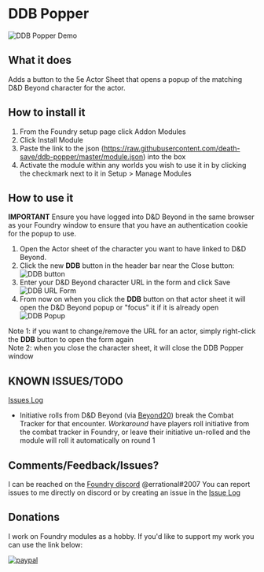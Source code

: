 # DDB Popper

![DDB Popper Demo](https://github.com/death-save/ddb-popper/blob/master/ddb_popper.gif)

## What it does
Adds a button to the 5e Actor Sheet that opens a popup of the matching D&D Beyond character for the actor.

## How to install it
1. From the Foundry setup page click Addon Modules
2. Click Install Module
3. Paste the link to the json (https://raw.githubusercontent.com/death-save/ddb-popper/master/module.json) into the box
4. Activate the module within any worlds you wish to use it in by clicking the checkmark next to it in Setup > Manage Modules


## How to use it

**IMPORTANT** Ensure you have logged into D&D Beyond in the same browser as your Foundry window to ensure that you have an authentication cookie for the popup to use.

1. Open the Actor sheet of the character you want to have linked to D&D Beyond. 
2. Click the new **DDB** button in the header bar near the Close button:
![DDB button](https://imgur.com/Ek8uMMy.png)
3. Enter your D&D Beyond character URL in the form and click Save
![DDB URL Form](https://imgur.com/scnX8X5.png)
4. From now on when you click the **DDB** button on that actor sheet it will open the D&D Beyond popup or "focus" it if it is already open
![DDB Popup](https://imgur.com/6VbOPIm.png)

Note 1: if you want to change/remove the URL for an actor, simply right-click the **DDB** button to open the form again    
Note 2: when you close the character sheet, it will close the DDB Popper window

## KNOWN ISSUES/TODO

[Issues Log](https://github.com/death-save/ddb-popper/issues)

* Initiative rolls from D&D Beyond (via [Beyond20](https://beyond20.here-for-more.info/)) break the Combat Tracker for that encounter. *Workaround* have players roll initiative from the combat tracker in Foundry, or leave their initiative un-rolled and the module will roll it automatically on round 1

## Comments/Feedback/Issues?

I can be reached on the [Foundry discord](https://discord.gg/XJUS4tZ) @errational#2007
You can report issues to me directly on discord or by creating an issue in the [Issue Log](https://github.com/death-save/ddb-popper/issues/)

## Donations

I work on Foundry modules as a hobby. If you'd like to support my work you can use the link below:

[![paypal](https://www.paypalobjects.com/en_US/i/btn/btn_donateCC_LG.gif)](https://www.paypal.me/evanc)
